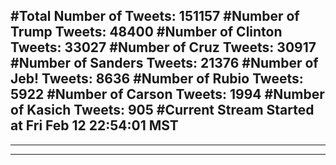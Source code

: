 #Total Number of Tweets: 151157 
#Number of Trump Tweets: 48400
#Number of Clinton Tweets: 33027
#Number of Cruz Tweets: 30917
#Number of Sanders Tweets: 21376
#Number of Jeb! Tweets: 8636
#Number of Rubio Tweets: 5922
#Number of Carson Tweets: 1994
#Number of Kasich Tweets: 905
#Current Stream Started at Fri Feb 12 22:54:01 MST
---
---
---
